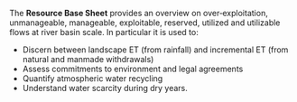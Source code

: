 The **Resource Base Sheet** provides an overview on over‑exploitation, unmanageable,
manageable, exploitable, reserved, utilized and utilizable flows at river basin scale.
In particular it is used to:

- Discern between landscape ET (from rainfall) and incremental ET (from natural and
manmade withdrawals)
- Assess commitments to environment and legal agreements
- Quantify atmospheric water recycling
- Understand water scarcity during dry years.

